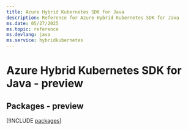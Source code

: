 ```yaml
---
title: Azure Hybrid Kubernetes SDK for Java
description: Reference for Azure Hybrid Kubernetes SDK for Java
ms.date: 05/27/2025
ms.topic: reference
ms.devlang: java
ms.service: hybridkubernetes
---
```

# Azure Hybrid Kubernetes SDK for Java - preview
## Packages - preview
[!INCLUDE [packages](hybrid-kubernetes-index.md)]